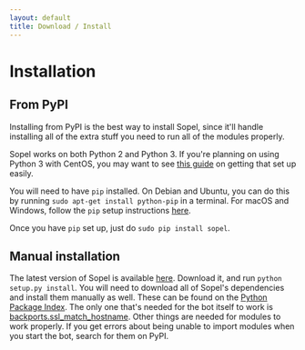 ```yaml
---
layout: default
title: Download / Install
---
```


# Installation
## From PyPI
Installing from PyPI is the best way to install Sopel, since it'll handle
installing all of the extra stuff you need to run all of the modules properly.

Sopel works on both Python 2 and Python 3. If you're planning on using Python
3 with CentOS, you may want to see [this guide](/python3-centos7.html) on
getting that set up easily.

You will need to have `pip` installed. On Debian and Ubuntu, you can do this by
running `sudo apt-get install python-pip` in a terminal. For macOS and Windows,
follow the `pip` setup instructions
[here](https://pip.readthedocs.org/en/latest/installing/).

Once you have `pip` set up, just do `sudo pip install sopel`.

## Manual installation
The latest version of Sopel is available
[here](https://github.com/sopel-irc/sopel/releases/latest). Download it, and
run `python setup.py install`. You will need to download all of Sopel's
dependencies and install them manually as well. These can be found on the
[Python Package Index](https://pypi.org/). The only one that's
needed for the bot itself to work is
[backports.ssl\_match\_hostname](https://pypi.python.org/pypi/backports.ssl_match_hostname/3.4.0.2).
Other things are needed for modules to work properly. If you get errors about
being unable to import modules when you start the bot, search for them on PyPI.
